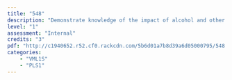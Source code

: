 ```yaml
---
title: "548"
description: "Demonstrate knowledge of the impact of alcohol and other drugs"
level: "1"
assessment: "Internal"
credits: "3"
pdf: "http://c1940652.r52.cf0.rackcdn.com/5b6d01a7b8d39a6d05000795/548.pdf"
categories:
    - "VML1S"
    - "PLS1"
---
```

